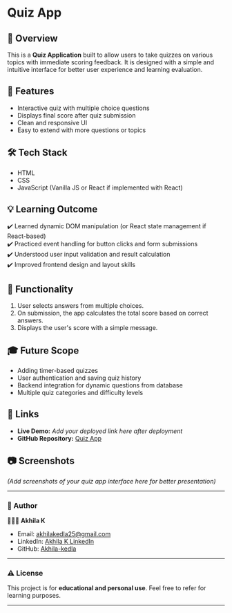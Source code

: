 # Quiz App

## 📌 Overview

This is a **Quiz Application** built to allow users to take quizzes on various topics with immediate scoring feedback. It is designed with a simple and intuitive interface for better user experience and learning evaluation.

## 🚀 Features

- Interactive quiz with multiple choice questions  
- Displays final score after quiz submission  
- Clean and responsive UI  
- Easy to extend with more questions or topics

## 🛠️ Tech Stack

- HTML
- CSS
- JavaScript (Vanilla JS or React if implemented with React)

## 💡 Learning Outcome

✔️ Learned dynamic DOM manipulation (or React state management if React-based)  
✔️ Practiced event handling for button clicks and form submissions  
✔️ Understood user input validation and result calculation  
✔️ Improved frontend design and layout skills

## 📝 Functionality

1. User selects answers from multiple choices.  
2. On submission, the app calculates the total score based on correct answers.  
3. Displays the user's score with a simple message.

## 🎓 Future Scope

- Adding timer-based quizzes  
- User authentication and saving quiz history  
- Backend integration for dynamic questions from database  
- Multiple quiz categories and difficulty levels

## 🔗 Links

- **Live Demo:** *Add your deployed link here after deployment*  
- **GitHub Repository:** [Quiz App](https://github.com/Akhila-kedla/Quiz-app)

## 📷 Screenshots

*(Add screenshots of your quiz app interface here for better presentation)*

---

### 📣 Author

👩🏻‍💻 **Akhila K**

- Email: akhilakedla25@gmail.com
- LinkedIn: [Akhila K LinkedIn](https://www.linkedin.com/in/akhila-k-677491263)
- GitHub: [Akhila-kedla](https://github.com/Akhila-kedla)

---

### ⚠️ License

This project is for **educational and personal use**. Feel free to refer for learning purposes.

---
